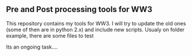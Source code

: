 ## Pre and Post processing tools for WW3

This repository contains my tools for WW3. I will try to update the old ones (some of then are in python 2.x) and include new scripts.
Usualy on folder example, there are some files to test

Its an ongoing task....
